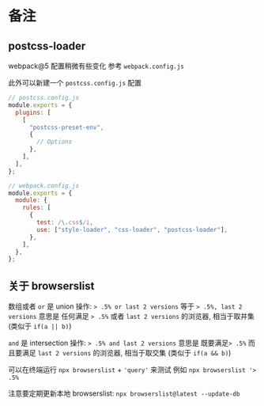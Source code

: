 # 备注

## postcss-loader

webpack@5 配置稍微有些变化 参考 `webpack.config.js`

此外可以新建一个 `postcss.config.js` 配置

```javascript
// postcss.config.js
module.exports = {
  plugins: [
    [
      "postcss-preset-env",
      {
        // Options
      },
    ],
  ],
};
```

```javascript
// webpack.config.js
module.exports = {
  module: {
    rules: [
      {
        test: /\.css$/i,
        use: ["style-loader", "css-loader", "postcss-loader"],
      },
    ],
  },
};
```

## 关于 browserslist

数组或者 `or` 是 union 操作: `> .5% or last 2 versions` 等于 `> .5%, last 2 versions` 意思是 任何满足 `> .5%` 或者 `last 2 versions` 的浏览器, 相当于取并集 (类似于 `if(a || b)`)

`and` 是 intersection 操作: `> .5% and last 2 versions` 意思是 既要满足`> .5%` 而且要满足 `last 2 versions` 的浏览器, 相当于取交集 (类似于 `if(a && b)`)

可以在终端运行 `npx browserslist` + `'query'` 来测试 例如 `npx browserslist '> .5%`

注意要定期更新本地 browserslist: `npx browserslist@latest --update-db`